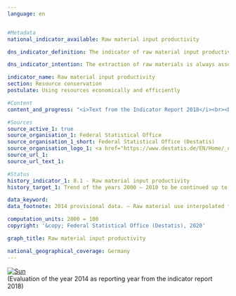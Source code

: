```yaml
---                   
language: en                   


#Metadata                   
national_indicator_available: Raw material input productivity                   

dns_indicator_definition: The indicator of raw material input productivity compares the value of all goods provided for final use (in euros, price-adjusted) relative to the mass of the raw materials used domestically and abroad for their production (in tonnes). Final use covers domestic consumption and domestic investments as well as exports. The denominator of the indicator takes into account abiotic and biotic raw materials from the environment as well as plant materials produced by farming and forestry.                   

dns_indicator_intention: The extraction of raw materials is always associated with impairments to the natural environment. Due to the growing demand for raw materials, worldwide raw material deposits are increasingly being developed in areas that are particularly sensitive to human influences. For this reason, the Federal Government set the goal of continuing to increase raw material input productivity already in 2016 in the German Resource Efficiency Programme (ProgRess) II. From 2000 to 2010, raw material input productivity was already increasing by an annual average of around 1.6&nbsp;%. This positive trend should be continued up to 2030.                   

indicator_name: Raw material input productivity                   
section: Resource conservation                   
postulate: Using resources economically and efficiently                   

#Content                    
content_and_progress: "<i>Text from the Indicator Report 2018</i><br><br>To calculate this indicator, it is necessary to determine the mass of all raw materials required to produce the imports. The calculation of this variable, referred to as imports in raw material equivalents, is based on a complex model that employs data from various official and unofficial sources.<br><br>Due to the monetary and physical inclusion of imports, the indicator takes into account the value added and raw material use across the entire production chain both inside and outside of Germany. In this way, the economic interdependence with foreign countries is also taken into account comprehensively. The raw material use mapped in the indicator covers not only domestic final use but also exports. It should therefore not be confused with a resource footprint for Germany.<br><br>The indicator includes not only the raw materials that were considered to be non-renewable, that is, mineral raw materials and fossile fuels, but also plant-based products from farming and forestry activities. This means that double counting occurs to a limited degree. For example, both the mass of an agricultural product at harvest time as well as that of the mineral fertiliser used to produce it are recorded.<br><br>Based on preliminary results, the value of the indicator increased by 26&nbsp;% from 2000 to 2014. This increase results in particular from the growth of the numerator: the value of the final use (domestic consumption and domestic investments as well as exports) increased by 31&nbsp;% during the reference period. The removal of domestic raw materials fell moderately between 2000 and 2014; at the same time, however, the mass of imports in raw material equivalents increased, causing a slight increase of 4&nbsp;% in the indicator’s denominator.<br><br>Domestically extracted raw materials as well as imports are also being exported (again) to an increasing degree. Consequently, the indicator’s denominator does not point to increased global raw material extraction for consumption and investment in Germany, but reflects generally more intensive links between the German economy and the outside world.<br><br>The year 2009 should be considered an outlier due to the exceptional economic situation in the European financial market and economic crisis . The values for the years 2010 to 2014 continued the path of development that prevailed up to 2008. From 2013 to 2014, the value of the indicator grew by 3&nbsp;% and thus followed the positive trend from the preceding years."                   

#Sources
source_active_1: true                           
source_organisation_1: Federal Statistical Office                           
source_organisation_1_short: Federal Statistical Office (Destatis)                           
source_organisation_logo_1: <a href="https://www.destatis.de/EN/Home/_node.html"><img src="https://g205sdgs.github.io/sdg-indicators/public/LogosEn/destatis.png" alt="Logo Federal Statistical Office (Destatis)" title="Click here to visit the homepage of the organization" /></a>                           
source_url_1:                            
source_url_text_1:                            

#Status                   
history_indicator_1: 8.1 - Raw material input productivity                   
history_target_1: Trend of the years 2000 – 2010 to be continued up to 2030 

data_keyword:                    
data_footnote: 2014 provisional data. – Raw material use interpolated from 2001 to 2007                   

computation_units: 2000 = 100                   
copyright: '&copy; Federal Statistical Office (Destatis), 2020'                   

graph_title: Raw material input productivity                   

national_geographical_coverage: Germany                   
---
```

<div>                           
  <div class="my-header">                           
    <a href="https://sustainabledevelopment-deutschland.github.io/en/status/"><img src="https://g205sdgs.github.io/sdg-indicators/public/Wettersymbole/Sonne.png" title="If the trend continues, the target value will be met or the difference between the target value and the current value will be less than 5&nbsp;%" alt="Sun" />                           
    </a>                           
  </div>
  <div class="my-header-note">
    <span>(Evaluation of the year 2014 as reporting year from the indicator report 2018)</span>
  </div>                           
</div>